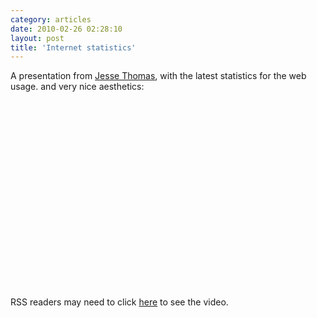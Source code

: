 ```yaml
---
category: articles
date: 2010-02-26 02:28:10
layout: post
title: 'Internet statistics'
---
```


<p>A presentation from <a href="http://jess3.com/">Jesse Thomas</a>, with the latest statistics for the web usage. and very nice aesthetics:</p> <object width="400" height="300"><param name="allowfullscreen" value="true" /><param name="allowscriptaccess" value="always" /><param name="movie" value="http://vimeo.com/moogaloop.swf?clip_id=9641036&amp;server=vimeo.com&amp;show_title=1&amp;show_byline=1&amp;show_portrait=0&amp;color=ffffff&amp;fullscreen=1" /><embed src="http://vimeo.com/moogaloop.swf?clip_id=9641036&amp;server=vimeo.com&amp;show_title=1&amp;show_byline=1&amp;show_portrait=0&amp;color=ffffff&amp;fullscreen=1" type="application/x-shockwave-flash" allowfullscreen="true" allowscriptaccess="always" width="400" height="300" /></object><p>RSS readers may need to click <a href="//joaobordalo.com/articles/2010/02/26/internet-statistics">here</a> to see the video.</p>
